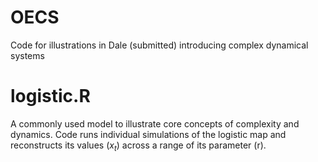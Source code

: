 # OECS
Code for illustrations in Dale (submitted) introducing complex dynamical systems

# logistic.R

A commonly used model to illustrate core concepts of complexity and dynamics. Code runs individual simulations of the logistic map and reconstructs its values ($x_t$) across a range of its parameter (r).
